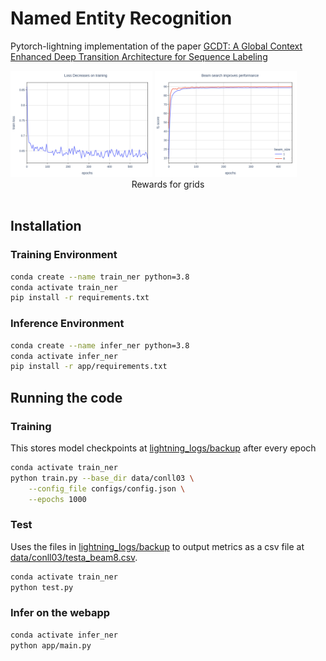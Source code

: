 # Named Entity Recognition
Pytorch-lightning implementation of the paper [GCDT: A Global Context Enhanced Deep Transition Architecture for Sequence Labeling](https://arxiv.org/pdf/1906.02437.pdf)


<div >
    <img src="f1plots/images/train.png" alt="drawing" width="45%">
    <img src="f1plots/images/beam.png" alt="drawing" width="45%">
</div>
<div align="center">Rewards for grids</div>
<br>

## Installation

### Training Environment
```sh
conda create --name train_ner python=3.8
conda activate train_ner
pip install -r requirements.txt
```

### Inference Environment
```sh
conda create --name infer_ner python=3.8
conda activate infer_ner
pip install -r app/requirements.txt
```

## Running the code
### Training
This stores model checkpoints at [lightning_logs/backup](lightning_logs/backup) after every epoch
```sh
conda activate train_ner
python train.py --base_dir data/conll03 \
    --config_file configs/config.json \
    --epochs 1000
```

### Test
Uses the files in [lightning_logs/backup](lightning_logs/backup) to output metrics as a csv file at [data/conll03/testa_beam8.csv](data/conll03/testa_beam8.csv).
```sh
conda activate train_ner
python test.py
```

### Infer on the webapp
```sh
conda activate infer_ner
python app/main.py
```
